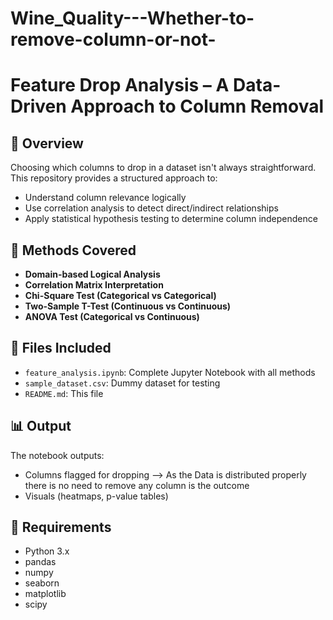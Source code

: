 # Wine_Quality---Whether-to-remove-column-or-not-

# Feature Drop Analysis – A Data-Driven Approach to Column Removal

## 📌 Overview

Choosing which columns to drop in a dataset isn't always straightforward. This repository provides a structured approach to:
- Understand column relevance logically
- Use correlation analysis to detect direct/indirect relationships
- Apply statistical hypothesis testing to determine column independence

## 🧠 Methods Covered
- **Domain-based Logical Analysis**
- **Correlation Matrix Interpretation**
- **Chi-Square Test (Categorical vs Categorical)**
- **Two-Sample T-Test (Continuous vs Continuous)**
- **ANOVA Test (Categorical vs Continuous)**

## 📁 Files Included
- `feature_analysis.ipynb`: Complete Jupyter Notebook with all methods
- `sample_dataset.csv`: Dummy dataset for testing
- `README.md`: This file

## 📊 Output
The notebook outputs:
- Columns flagged for dropping --> As the Data is distributed properly there is no need to remove any column is the outcome
- Visuals (heatmaps, p-value tables)

## 🔧 Requirements
- Python 3.x
- pandas
- numpy
- seaborn
- matplotlib
- scipy
